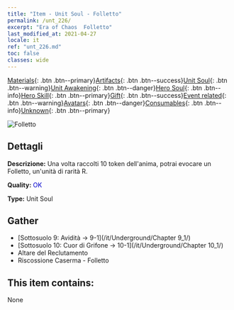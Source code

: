 ```yaml
---
title: "Item - Unit Soul - Folletto"
permalink: /unt_226/
excerpt: "Era of Chaos  Folletto"
last_modified_at: 2021-04-27
locale: it
ref: "unt_226.md"
toc: false
classes: wide
---
```

 [Materials](/ItemsIT/){: .btn .btn--primary}[Artifacts](/ItemsIT/Artifacts/){: .btn .btn--success}[Unit Soul](/ItemsIT/UnitSoul/){: .btn .btn--warning}[Unit Awakening](/ItemsIT/UnitAwakening/){: .btn .btn--danger}[Hero Soul](/ItemsIT/HeroSoul/){: .btn .btn--info}[Hero Skill](/ItemsIT/HeroSkill/){: .btn .btn--primary}[Gift](/ItemsIT/Gift/){: .btn .btn--success}[Event related](/ItemsIT/Events/){: .btn .btn--warning}[Avatars](/ItemsIT/Avatars/){: .btn .btn--danger}[Consumables](/ItemsIT/Consumables/){: .btn .btn--info}[Unknown](/ItemsIT/Unknown/){: .btn .btn--primary}

 ![Folletto](/images/u/ti_xiaoemo.jpg)

## Dettagli
 **Descrizione:** Una volta raccolti 10 token dell'anima, potrai evocare un Folletto, un'unità di rarità R.

 **Quality:** <span style="color: #0000CD">OK</span>

 **Type:** Unit Soul

## Gather

*    [Sottosuolo 9: Avidità -> 9-1](/it/Underground/Chapter 9_1/) 
*    [Sottosuolo 10: Cuor di Grifone -> 10-1](/it/Underground/Chapter 10_1/) 
*    Altare del Reclutamento 
*    Riscossione Caserma - Folletto 

## This item contains:

  None


